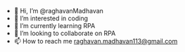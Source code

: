 - 👋 Hi, I’m @raghavanMadhavan
- 👀 I’m interested in coding
- 🌱 I’m currently learning RPA
- 💞️ I’m looking to collaborate on RPA 
- 📫 How to reach me raghavan.madhavan113@gmail.com

<!---
raghavanMadhavan/raghavanMadhavan is a ✨ special ✨ repository because its `README.md` (this file) appears on your GitHub profile.
You can click the Preview link to take a look at your changes.
--->
